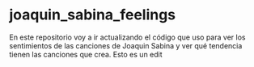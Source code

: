 
# joaquin_sabina_feelings
En este repositorio voy a ir actualizando el código que uso para ver los sentimientos de las canciones de Joaquin Sabina y ver qué tendencia tienen las canciones que crea.
Esto es un edit
